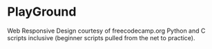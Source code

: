 # PlayGround
Web Responsive Design courtesy of freecodecamp.org
Python and C scripts inclusive (beginner scripts pulled from the net to practice).
